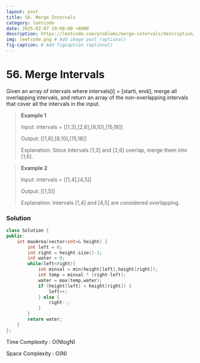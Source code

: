 ```yaml
---
layout: post
title: 56. Merge Intervals
category: leetcode
date: 2025-02-07 19:08:00 +0900
description: https://leetcode.com/problems/merge-intervals/description/?envType=company&envId=google&favoriteSlug=google-thirty-days
img: leetcode.png # Add image post (optional)
fig-caption: # Add figcaption (optional)
---
```


# 56. Merge Intervals

Given an array of intervals where intervals[i] = [starti, endi], merge all overlapping intervals, and return an array of the non-overlapping intervals that cover all the intervals in the input.

 

> **Example 1**
> 
> Input: intervals = [[1,3],[2,6],[8,10],[15,18]]
> 
> Output: [[1,6],[8,10],[15,18]]
> 
> Explanation: Since intervals [1,3] and [2,6] overlap, merge them into [1,6].


> **Example 2**
> 
> Input: intervals = [[1,4],[4,5]]
> 
> Output: [[1,5]]
> 
> Explanation: Intervals [1,4] and [4,5] are considered overlapping.

### Solution 
```cpp
class Solution {
public:
    int maxArea(vector<int>& height) {
        int left = 0;
        int right = height.size()-1;
        int water = 0;
        while(left<right){
            int minval = min(height[left],height[right]);
            int temp = minval * (right-left);
            water = max(temp,water);
            if (height[left] < height[right]) {
                left++; 
            } else {
                right--; 
            }
        }
        return water;
    }
};
```

Time Complexity : O(NlogN)

Space Complexity : O(N)